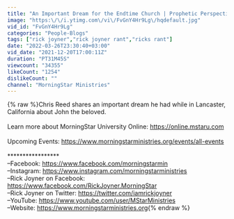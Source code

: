 ```yaml
---
title: "An Important Dream for the Endtime Church | Prophetic Perspectives"
image: "https:\/\/i.ytimg.com\/vi\/FvGnY4Hr9Lg\/hqdefault.jpg"
vid_id: "FvGnY4Hr9Lg"
categories: "People-Blogs"
tags: ["rick joyner","rick joyner rant","ricks rant"]
date: "2022-03-26T23:30:40+03:00"
vid_date: "2021-12-20T17:00:11Z"
duration: "PT31M45S"
viewcount: "34355"
likeCount: "1254"
dislikeCount: ""
channel: "MorningStar Ministries"
---
```

{% raw %}Chris Reed shares an important dream he had while in Lancaster, California about John the beloved.<br /><br />Learn more about MorningStar University Online: <a rel="nofollow" target="blank" href="https://online.mstaru.com">https://online.mstaru.com</a> <br /><br />Upcoming Events: <a rel="nofollow" target="blank" href="https://www.morningstarministries.org/events/all-events">https://www.morningstarministries.org/events/all-events</a><br /><br />*****************<br />–Facebook: <a rel="nofollow" target="blank" href="https://www.facebook.com/morningstarmin">https://www.facebook.com/morningstarmin</a><br />–Instagram: <a rel="nofollow" target="blank" href="https://www.instagram.com/morningstarministries">https://www.instagram.com/morningstarministries</a><br />–Rick Joyner on Facebook: <a rel="nofollow" target="blank" href="https://www.facebook.com/RickJoyner.MorningStar">https://www.facebook.com/RickJoyner.MorningStar</a><br />–Rick Joyner on Twitter: <a rel="nofollow" target="blank" href="https://twitter.com/iamrickjoyner">https://twitter.com/iamrickjoyner</a><br />–YouTube: <a rel="nofollow" target="blank" href="https://www.youtube.com/user/MStarMinistries">https://www.youtube.com/user/MStarMinistries</a><br />–Website: <a rel="nofollow" target="blank" href="https://www.morningstarministries.org">https://www.morningstarministries.org</a>{% endraw %}

